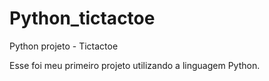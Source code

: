 # Python_tictactoe
Python projeto - Tictactoe

Esse foi meu primeiro projeto utilizando a linguagem Python.
